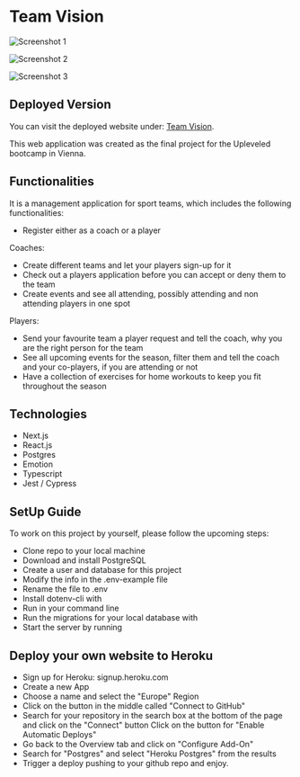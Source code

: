 # Team Vision

![Screenshot 1]()

![Screenshot 2]()

![Screenshot 3]()

## Deployed Version

You can visit the deployed website under:
[Team Vision]().

This web application was created as the final project for the Upleveled bootcamp in Vienna.

## Functionalities

It is a management application for sport teams, which includes the following functionalities:

- Register either as a coach or a player

Coaches:

- Create different teams and let your players sign-up for it
- Check out a players application before you can accept or deny them to the team
- Create events and see all attending, possibly attending and non attending players in one spot

Players:

- Send your favourite team a player request and tell the coach, why you are the right person for the team
- See all upcoming events for the season, filter them and tell the coach and your co-players, if you are attending or not
- Have a collection of exercises for home workouts to keep you fit throughout the season

## Technologies

- Next.js
- React.js
- Postgres
- Emotion
- Typescript
- Jest / Cypress

## SetUp Guide

To work on this project by yourself, please follow the upcoming steps:

- Clone repo to your local machine
- Download and install PostgreSQL
- Create a user and database for this project
- Modify the info in the .env-example file
- Rename the file to .env
- Install dotenv-cli with <yarn global add dotenv-cli>
- Run <yarn install> in your command line
- Run the migrations for your local database with <yarn migrateup>
- Start the server by running <yarn dev>

## Deploy your own website to Heroku

- Sign up for Heroku: signup.heroku.com
- Create a new App
- Choose a name and select the "Europe" Region
- Click on the button in the middle called "Connect to GitHub"
- Search for your repository in the search box at the bottom of the page and click on the "Connect" button Click on the button for "Enable Automatic Deploys"
- Go back to the Overview tab and click on "Configure Add-On"
- Search for "Postgres" and select "Heroku Postgres" from the results
- Trigger a deploy pushing to your github repo and enjoy.
